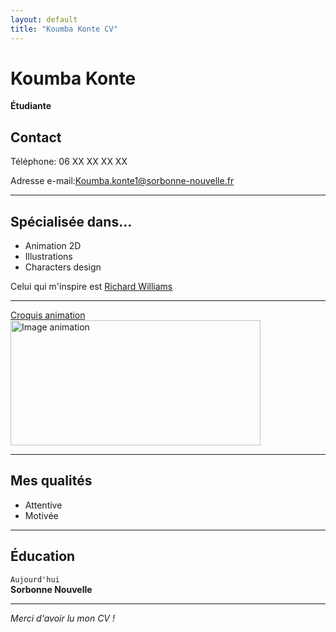 ```yaml
---
layout: default
title: "Koumba Konte CV"
---
```

<link rel="stylesheet" href="/assets/css/style.css">

# Koumba Konte
**Étudiante**

## Contact

Téléphone: 06 XX XX XX XX

Adresse e-mail:[Koumba.konte1@sorbonne-nouvelle.fr](mailto:Koumba.konte1@sorbonne-nouvelle.fr)

---

## Spécialisée dans...


- Animation 2D  
- Illustrations
- Characters design

Celui qui m'inspire est [Richard Williams](https://fr.wikipedia.org/wiki/Richard_Williams_animateur)


---

[Croquis animation](assets/css/img)
 <img class="animation" src="animation.png" alt="Image animation" width="400" height="200">

---

## Mes qualités


- Attentive
- Motivée

---


## Éducation

`Aujourd'hui`  
**Sorbonne Nouvelle**

---


*Merci d'avoir lu mon CV !*
